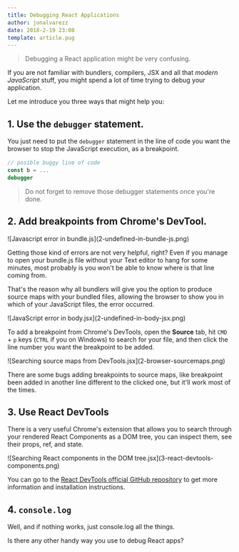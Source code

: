```yaml
---
title: Debugging React Applications
author: jonalvarezz
date: 2018-2-19 23:08
template: article.pug
---
```


> Debugging a React application might be very confusing.

If you are not familiar with bundlers, compilers, JSX and all that _modern JavaScript_ stuff, you might spend a lot of time trying to debug your application.

Let me introduce you three ways that might help you:

## 1. Use the `debugger` statement.

You just need to put the `debugger` statement in the line of code you want the browser to stop the JavaScript execution, as a breakpoint.

```javascript
// posible buggy line of code
const b = ...
debugger
```

> Do not forget to remove those debugger statements once you're done.

## 2. Add breakpoints from Chrome's DevTool.

<p class="text-center">![Javascript error in bundle.js](2-undefined-in-bundle-js.png)</p>

Getting those kind of errors are not very helpful, right? Even if you manage to open your bundle.js file without your Text editor to hang for some minutes, most probably is you won't be able to know where is that line coming from.

That's the reason why all bundlers will give you the option to produce source maps with your bundled files, allowing the browser to show you in which of your JavaScript files, the error occurred.

<p class="text-center">![JavaScript error in body.jsx](2-undefined-in-body-jsx.png)</p>

To add a breakpoint from Chrome's DevTools, open the **Source** tab, hit `CMD` + `p` keys (`CTRL` if you on Windows) to search for your file, and then click the line number you want the breakpoint to be added.

<p class="text-center">![Searching source maps from DevTools.jsx](2-browser-sourcemaps.png)</p>

There are some bugs adding breakpoints to source maps, like breakpoint been added in another line different to the clicked one, but it'll work most of the times.

## 3. Use React DevTools

There is a very useful Chrome's extension that allows you to search through your rendered React Components as a DOM tree, you can inspect them, see their props, ref, and state.

<p class="text-center">![Searching React components in the DOM tree.jsx](3-react-devtools-components.png)</p>

You can go to the [React DevTools official GitHub repository](https://github.com/facebook/react-devtools) to get more information and installation instructions.

## 4. `console.log`

Well, and if nothing works, just console.log all the things.

Is there any other handy way you use to debug React apps?
